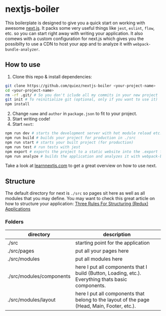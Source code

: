 # nextjs-boiler

This boilerplate is designed to give you a quick start on working with awesome [next.js](https://github.com/zeit/next.js). It packs some very useful things like `jest`, `eslint`, `flow`, etc. so you can start right away with writing your application. It also comews with a custom configuration for next.js which gives you the possibilty to use a CDN to host your app and to analyze it with `webpack-bundle-analyzer`.

## How to use
1. Clone this repo & install dependencies:

```zsh
git clone https://github.com/quiez/nextjs-boiler <your-project-name>
cd <your-project-name>
rm -rf .git/ # So you don't iclude all my commits in your new project
git init # To reinitialize git (optional, only if you want to use it)
npm install
```

2. Change `name` and `author` in `package.json` to fit to your project.
3. Start writing code!
4. Start `next`:

```zsh
npm run dev # starts the development server with hot module reload etc.
npm run build # builds your project for production in ./src
npm run start # starts your built project (for production)
npm run test # run tests with jest
npm export # exports the project to a static website into the .export folder
npm run analyze # builds the application and analyzes it with webpack-bundle-analyzer. Stores a static report to ./src/.next/analyze-report.html
```

Take a look at [learnnextjs.com](https://learnnextjs.com/) to get a great overview on how to use next.
## Structure
The default directory for next is `./src` so pages sit here as well as all modules that you may define. You may want to check this great article on how to structure your application: [Three Rules For Structuring (Redux) Applications](https://jaysoo.ca/2016/02/28/organizing-redux-application/)

### Folders

|directory|description|
|---------|-----------|
|./src|starting point for the application|
|./src/pages|put all your pages here|
|./src/modules|put all modules here|
|./src/modules/components|here I put all components that I build (Button, Loading, etc.). Everything thats basic components.|
|./src/modules/layout|here I put all components that belong to the layout of the page (Head, Main, Footer, etc.).|
